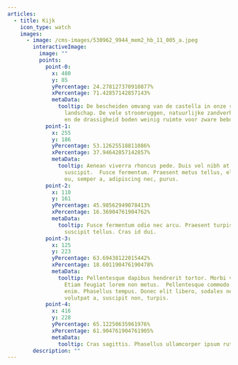 ```yaml
---
articles:
  - title: Kijk
    icon_type: watch
    images:
      - image: /cms-images/530962_9944_mem2_hb_11_005_a.jpeg
        interactiveImage:
          image: ""
          points:
            point-0:
              x: 480
              y: 85
              yPercentage: 24.278127370910877%
              xPercentage: 71.42857142857143%
              metaData:
                tooltip: De bescheiden omvang van de castella in onze streken komt door het
                  landschap. De vele stroomruggen, natuurlijke zandverhogingen
                  en de drassigheid boden weinig ruimte voor zware bebouwing.
            point-1:
              x: 255
              y: 186
              yPercentage: 53.12625518811086%
              xPercentage: 37.94642857142857%
              metaData:
                tooltip: Aenean viverra rhoncus pede. Duis vel nibh at velit scelerisque
                  suscipit.  Fusce fermentum. Praesent metus tellus, elementum
                  eu, semper a, adipiscing nec, purus.
            point-2:
              x: 110
              y: 161
              yPercentage: 45.98562949078413%
              xPercentage: 16.36904761904762%
              metaData:
                tooltip: Fusce fermentum odio nec arcu. Praesent turpis.  Curabitur suscipit
                  suscipit tellus. Cras id dui.
            point-3:
              x: 125
              y: 223
              yPercentage: 63.69438122015442%
              xPercentage: 18.601190476190478%
              metaData:
                tooltip: Pellentesque dapibus hendrerit tortor. Morbi vestibulum volutpat enim.
                  Etiam feugiat lorem non metus.  Pellentesque commodo eros a
                  enim. Phasellus tempus. Donec elit libero, sodales nec,
                  volutpat a, suscipit non, turpis.
            point-4:
              x: 416
              y: 228
              yPercentage: 65.12250635961976%
              xPercentage: 61.904761904761905%
              metaData:
                tooltip: Cras sagittis. Phasellus ullamcorper ipsum rutrum nunc.
        description: ""
---
```

